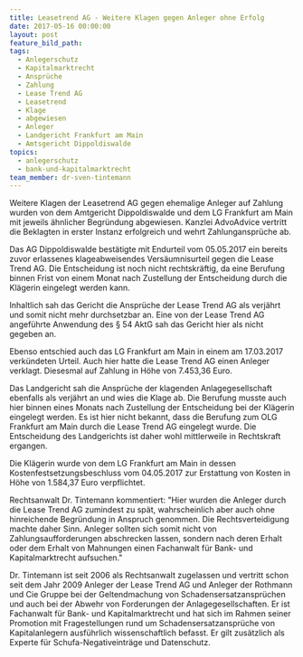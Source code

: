 ```yaml
---
title: Leasetrend AG - Weitere Klagen gegen Anleger ohne Erfolg
date: 2017-05-16 00:00:00
layout: post
feature_bild_path:
tags:
  - Anlegerschutz
  - Kapitalmarktrecht
  - Ansprüche
  - Zahlung
  - Lease Trend AG
  - Leasetrend
  - Klage
  - abgewiesen
  - Anleger
  - Landgericht Frankfurt am Main
  - Amtsgericht Dippoldiswalde
topics:
  - anlegerschutz
  - bank-und-kapitalmarktrecht
team_member: dr-sven-tintemann
---
```



Weitere Klagen der Leasetrend AG gegen ehemalige Anleger auf Zahlung wurden von dem Amtgericht Dippoldiswalde und dem LG Frankfurt am Main mit jeweils &auml;hnlicher Begr&uuml;ndung abgewiesen. Kanzlei AdvoAdvice vertritt die Beklagten in erster Instanz erfolgreich und wehrt Zahlunganspr&uuml;che ab.

Das AG Dippoldiswalde best&auml;tigte mit Endurteil vom 05.05.2017 ein bereits zuvor erlassenes klageabweisendes Vers&auml;umnisurteil gegen die Lease Trend AG. Die Entscheidung ist noch nicht rechtskr&auml;ftig, da eine Berufung binnen Frist von einem Monat nach Zustellung der Entscheidung durch die Kl&auml;gerin eingelegt werden kann.

Inhaltlich sah das Gericht die Anspr&uuml;che der Lease Trend AG als verj&auml;hrt und somit nicht mehr durchsetzbar an. Eine von der Lease Trend AG angef&uuml;hrte Anwendung des &sect; 54 AktG sah das Gericht hier als nicht gegeben an.

Ebenso entschied auch das LG Frankfurt am Main in einem am 17.03.2017 verk&uuml;ndeten Urteil. Auch hier hatte die Lease Trend AG einen Anleger verklagt. Diesesmal auf Zahlung in H&ouml;he von 7.453,36 Euro.

Das Landgericht sah die Anspr&uuml;che der klagenden Anlagegesellschaft ebenfalls als verj&auml;hrt an und wies die Klage ab. Die Berufung musste auch hier binnen eines Monats nach Zustellung der Entscheidung bei der Kl&auml;gerin eingelegt werden. Es ist hier nicht bekannt, dass die Berufung zum OLG Frankfurt am Main durch die Lease Trend AG eingelegt wurde. Die Entscheidung des Landgerichts ist daher wohl mittlerweile in Rechtskraft ergangen.

Die Kl&auml;gerin wurde von dem LG Frankfurt am Main in dessen Kostenfestsetzungsbeschluss vom 04.05.2017 zur Erstattung von Kosten in H&ouml;he von 1.584,37 Euro verpflichtet.

Rechtsanwalt Dr. Tintemann kommentiert: "Hier wurden die Anleger durch die Lease Trend AG zumindest zu sp&auml;t, wahrscheinlich aber auch ohne hinreichende Begr&uuml;ndung in Anspruch genommen. Die Rechtsverteidigung machte daher Sinn. Anleger sollten sich somit nicht von Zahlungsaufforderungen abschrecken lassen, sondern nach deren Erhalt oder dem Erhalt von Mahnungen einen Fachanwalt f&uuml;r Bank- und Kapitalmarktrecht aufsuchen."

Dr. Tintemann ist seit 2006 als Rechtsanwalt zugelassen und vertritt schon seit dem Jahr 2009 Anleger der Lease Trend AG und Anleger der Rothmann und Cie Gruppe bei der Geltendmachung von Schadensersatzanspr&uuml;chen und auch bei der Abwehr von Forderungen der Anlagegesellschaften. Er ist Fachanwalt f&uuml;r Bank- und Kapitalmarktrecht und hat sich im Rahmen seiner Promotion mit Fragestellungen rund um Schadensersatzanspr&uuml;che von Kapitalanlegern ausf&uuml;hrlich wissenschaftlich befasst. Er gilt zus&auml;tzlich als Experte f&uuml;r Schufa-Negativeintr&auml;ge und Datenschutz.